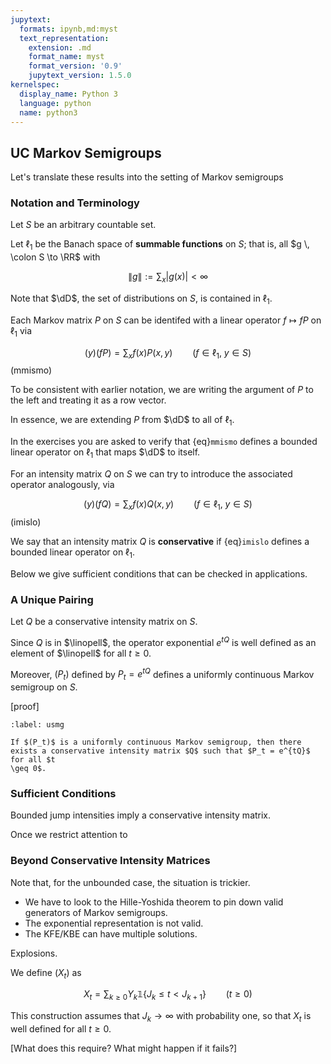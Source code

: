 ```yaml
---
jupytext:
  formats: ipynb,md:myst
  text_representation:
    extension: .md
    format_name: myst
    format_version: '0.9'
    jupytext_version: 1.5.0
kernelspec:
  display_name: Python 3
  language: python
  name: python3
---
```



## UC Markov Semigroups

Let's translate these results into the setting of Markov semigroups


### Notation and Terminology

Let $S$ be an arbitrary countable set.

Let $\ell_1$ be the Banach space of **summable functions** on $S$; that is, all $g \, \colon S \to \RR$ with 

$$
    \| g \| := \sum_x |g(x)| < \infty
$$

Note that $\dD$, the set of distributions on $S$, is contained in $\ell_1$.

Each Markov matrix $P$ on $S$ can be identifed with a linear operator $f \mapsto fP$ on $\ell_1$ via 

$$
    (y)(fP) = \sum_x f(x) P(x, y)
    \qquad (f \in \ell_1, \; y \in S)
$$ (mmismo)

To be consistent with earlier notation, we are writing the argument of $P$ to
the left and treating it as a row vector.

In essence, we are extending $P$ from $\dD$ to all of $\ell_1$.

In the exercises you are asked to verify that {eq}`mmismo` defines
a bounded linear operator on $\ell_1$ that maps $\dD$ to itself.

For an intensity matrix $Q$ on $S$ we can try to introduce the associated
operator analogously, via

$$
    (y)(fQ) = \sum_x f(x) Q(x, y)
    \qquad (f \in \ell_1, \; y \in S)
$$ (imislo)

We say that an intensity matrix $Q$ is **conservative** if {eq}`imislo`
defines a bounded linear operator on $\ell_1$.

Below we give sufficient conditions that can be checked in applications.    



### A Unique Pairing

Let $Q$ be a conservative intensity matrix on $S$.

Since $Q$ is in $\linopell$, the operator exponential $e^{tQ}$ is well defined
as an element of $\linopell$ for all $t \geq 0$.

Moreover, $(P_t)$ defined by $P_t = e^{tQ}$ defines a uniformly continuous
Markov semigroup on $S$.

[proof]

```{proof:theorem}
:label: usmg

If $(P_t)$ is a uniformly continuous Markov semigroup, then there
exists a conservative intensity matrix $Q$ such that $P_t = e^{tQ}$ for all $t
\geq 0$.
```



### Sufficient Conditions

Bounded jump intensities imply a conservative intensity matrix.

Once we restrict attention to 




### Beyond Conservative Intensity Matrices

Note that, for the unbounded case, the situation is trickier.

* We have to look to the Hille-Yoshida theorem to pin down valid generators of
  Markov semigroups.
* The exponential representation is not valid.
* The KFE/KBE can have multiple solutions.

Explosions.

We define $(X_t)$ as 

$$
    X_t = \sum_{k \geq 0} Y_k \mathbb 1\{J_k \leq t < J_{k+1}\}
    \qquad (t \geq 0)
$$ 

This construction assumes that $J_k \to \infty$ with probability one, so that $X_t$ is well defined for all $t \geq 0$.

[What does this require?  What might happen if it fails?]




